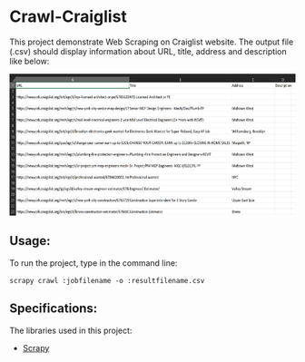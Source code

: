 # Crawl-Craiglist
This project demonstrate Web Scraping on Craiglist website. The output file (.csv) should display information about URL, title, address and description like below:

<img src="https://github.com/minhducubc97/Crawl-Craiglist/blob/master/craigslist/images/output.PNG" height="250"/>

## Usage:

To run the project, type in the command line: 
```
scrapy crawl :jobfilename -o :resultfilename.csv
```
## Specifications:

The libraries used in this project:
- [Scrapy](https://scrapy.org/)

